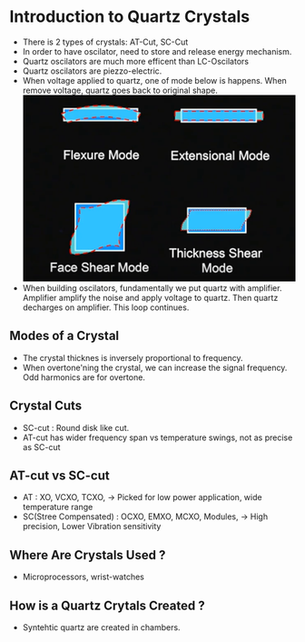 # Introduction to Quartz Crystals
- There is 2 types of crystals: AT-Cut, SC-Cut
-  In order to have oscilator, need to store and release energy mechanism.
- Quartz oscilators are much more efficent than LC-Oscilators
- Quartz oscilators are piezzo-electric.
- When voltage applied to quartz, one of mode below is happens. When remove voltage, quartz goes back to original shape.
![RTOS](./Images/Quartz.PNG)
- When building oscilators, fundamentally we put quartz with amplifier. Amplifier amplify the noise and apply voltage to quartz. Then quartz decharges on amplifier. This loop continues.

## Modes of a Crystal
- The crystal thicknes is inversely proportional to frequency.
- When overtone'ning the crystal, we can increase the signal frequency. Odd harmonics are for overtone.

## Crystal Cuts
- SC-cut : Round disk like cut.
- AT-cut has wider frequency span vs temperature swings, not as precise as SC-cut

## AT-cut vs SC-cut
- AT : XO, VCXO, TCXO, -> Picked for low power application, wide temperature range
- SC(Stree Compensated) : OCXO, EMXO, MCXO, Modules, -> High precision, Lower Vibration sensitivity

## Where Are Crystals Used ?
- Microprocessors, wrist-watches

## How is a Quartz Crytals Created ?
- Syntehtic quartz are created in chambers.
